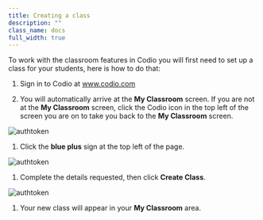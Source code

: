 ```yaml
---
title: Creating a class
description: ""
class_name: docs
full_width: true
---
```


To work with the classroom features in Codio you will first need to set up a class for your students, here is how to do that:

1. Sign in to Codio at www.codio.com 

1. You will automatically arrive at the **My Classroom** screen. If you are not at the **My Classroom** screen, click the Codio icon in the top left of the screen you are on to take you back to the **My Classroom** screen.
<img alt="authtoken" src="/img/docs/manage_classes/create_class/codio_icon.png" class="simple"/>

1. Click the **blue plus** sign at the top left of the page.
<img alt="authtoken" src="/img/docs/manage_classes/blue_plus.png" class="simple"/>

1. Complete the details requested, then click **Create Class**.
<img alt="authtoken" src="/img/docs/manage_classes/create_class/create_new_class.png" class="simple"/>

1. Your new class will appear in your **My Classroom** area.
